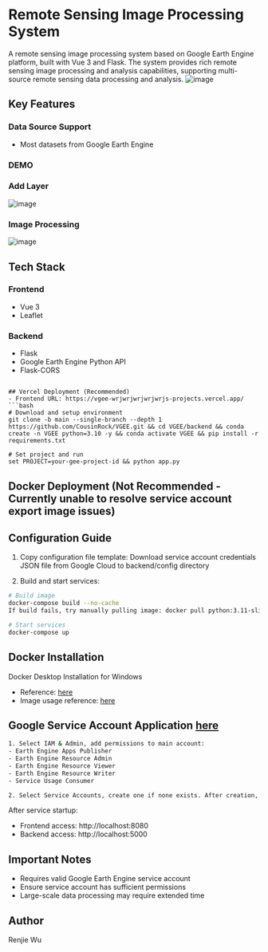 # Remote Sensing Image Processing System

A remote sensing image processing system based on Google Earth Engine platform, built with Vue 3 and Flask. The system provides rich remote sensing image processing and analysis capabilities, supporting multi-source remote sensing data processing and analysis.
![image](images/demo1.jpg)

## Key Features

### Data Source Support
- Most datasets from Google Earth Engine

### DEMO
### Add Layer
![image](images/addLayer.gif)
### Image Processing
![image](images/process.gif)

## Tech Stack

### Frontend
- Vue 3
- Leaflet

### Backend
- Flask
- Google Earth Engine Python API
- Flask-CORS
```

## Vercel Deployment (Recommended)
- Frontend URL: https://vgee-wrjwrjwrjwrjwrjs-projects.vercel.app/
```bash
# Download and setup environment
git clone -b main --single-branch --depth 1 https://github.com/CousinRock/VGEE.git && cd VGEE/backend && conda create -n VGEE python=3.10 -y && conda activate VGEE && pip install -r requirements.txt

# Set project and run
set PROJECT=your-gee-project-id && python app.py
```

## Docker Deployment (Not Recommended - Currently unable to resolve service account export image issues)

## Configuration Guide

1. Copy configuration file template:
Download service account credentials JSON file from Google Cloud to backend/config directory

2. Build and start services:
```bash
# Build image
docker-compose build --no-cache
If build fails, try manually pulling image: docker pull python:3.11-slim

# Start services
docker-compose up
```

## Docker Installation
Docker Desktop Installation for Windows
- Reference: [here](https://blog.csdn.net/qq_60750453/article/details/128636298)
- Image usage reference: [here](https://blog.csdn.net/weixin_50160384/article/details/139861337)

## Google Service Account Application [here](https://console.cloud.google.com)
```bash
1. Select IAM & Admin, add permissions to main account:
- Earth Engine Apps Publisher
- Earth Engine Resource Admin
- Earth Engine Resource Viewer
- Earth Engine Resource Writer
- Service Usage Consumer

2. Select Service Accounts, create one if none exists. After creation, click the three dots on the right, select Manage Keys, create a key, and download the JSON file to backend/config directory
```

After service startup:
- Frontend access: http://localhost:8080
- Backend access: http://localhost:5000

## Important Notes

- Requires valid Google Earth Engine service account
- Ensure service account has sufficient permissions
- Large-scale data processing may require extended time

## Author
Renjie Wu
